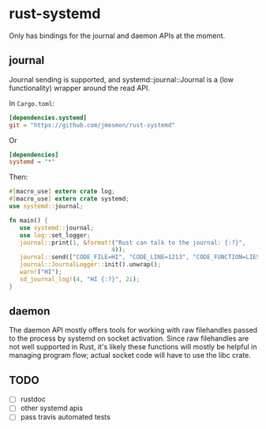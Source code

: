 rust-systemd
============

Only has bindings for the journal and daemon APIs at the moment.

journal
-------
Journal sending is supported, and systemd::journal::Journal is a (low
functionality) wrapper around the read API.


In `Cargo.toml`:
```toml
[dependencies.systemd]
git = "https://github.com/jmesmon/rust-systemd"
```

Or

```toml
[dependencies]
systemd = "*"
```

Then:

```rust
#[macro_use] extern crate log;
#[macro_use] extern crate systemd;
use systemd::journal;

fn main() {
   use systemd::journal;
   use log::set_logger;
   journal::print(1, &format!("Rust can talk to the journal: {:?}",
                             4));
   journal::send(["CODE_FILE=HI", "CODE_LINE=1213", "CODE_FUNCTION=LIES"]);
   journal::JournalLogger::init().unwrap();
   warn!("HI");
   sd_journal_log!(4, "HI {:?}", 2i);
}
```

daemon
------
The daemon API mostly offers tools for working with raw filehandles passed to
the process by systemd on socket activation. Since raw filehandles are not well
supported in Rust, it's likely these functions will mostly be helpful in
managing program flow; actual socket code will have to use the libc crate.

TODO
----

 - [ ] rustdoc
 - [ ] other systemd apis
 - [ ] pass travis automated tests
